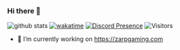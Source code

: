 ### Hi there 👋

![github stats](https://github-readme-stats.vercel.app/api?username=Joshuaharry120&show_icons=true&theme=synthwave)
[![wakatime](https://wakatime.com/badge/user/9131a46a-a2b9-4fea-a8d6-ece5590cf13b.svg)](https://wakatime.com/@9131a46a-a2b9-4fea-a8d6-ece5590cf13b)
[![Discord Presence](https://lanyard.cnrad.dev/api/164127777375649793)](https://discord.com/users/164127777375649793)
<img alt="Visitors" src="https://visitor-badge.laobi.icu/badge?page_id=Joshuaharry120"/>


- 🔭 I’m currently working on https://zarpgaming.com

<!--
**alanhamlett/alanhamlett** is a ✨ _special_ ✨ repository because its `README.md` (this file) appears on your GitHub profile.

Here are some ideas to get you started:

- 🔭 I’m currently working on ...
- 🌱 I’m currently learning ...
- 👯 I’m looking to collaborate on ...
- 🤔 I’m looking for help with ...
- 💬 Ask me about ...
- 📫 How to reach me: ...
- 😄 Pronouns: ...
- ⚡ Fun fact: ...
-->
